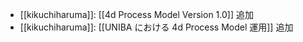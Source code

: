 - [[kikuchiharuma]]: [[4d Process Model Version 1.0]] 追加
- [[kikuchiharuma]]: [[UNIBA における 4d Process Model 運用]] 追加
